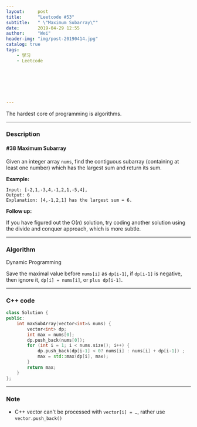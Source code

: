```yaml
---
layout:     post
title:      "Leetcode #53"
subtitle:   " \"Maximum Subarray\""
date:       2019-04-29 12:55 
author:     "Wei"
header-img: "img/post-20190414.jpg"
catalog: true
tags:
    - 学习
    - Leetcode







---
```


The hardest core of programming is algorithms.

------

### Description

#### #38 Maximum Subarray

Given an integer array `nums`, find the contiguous subarray (containing at least one number) which has the largest sum and return its sum.

**Example:**

```
Input: [-2,1,-3,4,-1,2,1,-5,4],
Output: 6
Explanation: [4,-1,2,1] has the largest sum = 6.
```

**Follow up:**

If you have figured out the O(*n*) solution, try coding another solution using the divide and conquer approach, which is more subtle.

------

### Algorithm

Dynamic Programming

Save the maximal value before `nums[i]` as `dp[i-1]`, if `dp[i-1]` is negative, then ignore it, `dp[i] = nums[i]`, or `plus dp[i-1]`.

------

### C++ code

```c++
class Solution {
public:
    int maxSubArray(vector<int>& nums) {
        vector<int> dp;
        int max = nums[0];
        dp.push_back(nums[0]);
        for (int i = 1; i < nums.size(); i++) {
            dp.push_back(dp[i-1] < 0? nums[i] : nums[i] + dp[i-1]) ;
            max = std::max(dp[i], max);
        }
        return max;
    }
};
```

------

### Note

- C++ vector can't be processed with `vector[i] = …`, rather use `vector.push_back()`